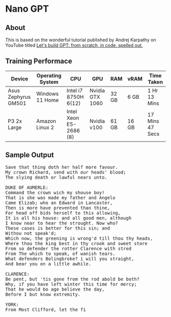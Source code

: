 # Nano GPT

## About
This is based on the wonderful tutorial published by Andrej Karpathy on YouTube titled [Let's build GPT: from scratch, in code, spelled out.](https://www.youtube.com/watch?v=kCc8FmEb1nY)

## Training Performace

| Device             | Operating System | CPU                    | GPU              | RAM    | vRAM  | Time Taken      |
|--------------------|------------------|------------------------|------------------|--------|-------|-----------------|
| Asus Zephyrus GM501| Windows 11 Home  | Intel i7 8750H 6(12)   | Nvidia GTX 1060  | 32 GB  | 6 GB  | 1 Hr 13 Mins    |
| P3 2x Large        | Amazon Linux 2   | Intel Xeon E5-2686 (8) | Nvidia v100      | 61 GB  | 16 GB | 17 Mins 47 Secs |

## Sample Output

<pre>
Save that thing doth her half more favour.
My crown Richard, send with our heads' blood;
The slying death or lawful nears unto.

DUKE OF AUMERLE:
Command the crown wich my shouse boy!
That is she was made my father and Angelo
Came Elizab; who an Edward in Lancaster,
Then is more have prevented than thine,
For head off bids herself to this allowing,
It is all his house: and all good men, although
I know near to hear the strought. Now who?
These cases is better for this sin; and
Withou not speak'd;
Which now, the greening is wrong'd till thou thy heads,
Where thou the king best in thy crook and sweet store
From so defender the rotter Clarence with stred
From The which to speak, of wanish tears.
What defenders Bolingbroke? i will you straight,
And bear you on a little awhile.

CLARENCE:
Be pent, but 'tis gone from the rod abold be both?
Why, if you have left winter this time for mercy;
That he would bo age believe the day,
Before I but know extremity.

YORK:
From Most Clifford, let the fi
</pre>